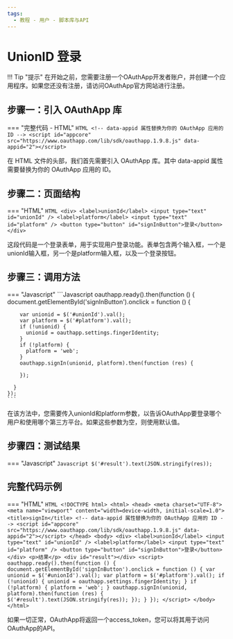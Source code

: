 ```yaml
---
tags:
  - 教程 - 用户 - 脚本库与API
---
```


# UnionID 登录

!!! Tip "提示"
    在开始之前，您需要注册一个OAuthApp开发者账户，并创建一个应用程序。如果您还没有注册，请访问OAuthApp官方网站进行注册。

## 步骤一：引入 OAuthApp 库
=== "完整代码 - HTML"
    ```HTML
    <!-- data-appid 属性替换为你的 OAuthApp 应用的 ID -->
    <script id="appcore" src="https://www.oauthapp.com/lib/sdk/oauthapp.1.9.8.js" data-appid="2"></script>
    ```

在 HTML 文件的头部，我们首先需要引入 OAuthApp 库。其中 data-appid 属性需要替换为你的 OAuthApp 应用的 ID。


## 步骤二：页面结构
=== "HTML"
    ```HTML
    <div>
      <label>unionId</label>
      <input type="text" id="unionId" />
      <label>platform</label>
      <input type="text" id="platform" />
      <button type="button" id="signInButton">登录</button>
    </div>
    ```

这段代码是一个登录表单，用于实现用户登录功能。表单包含两个输入框，一个是unionId输入框，另一个是platform输入框，以及一个登录按钮。

## 步骤三：调用方法

=== "Javascript"
    ```Javascript
    oauthapp.ready().then(function () {
      document.getElementById('signInButton').onclick = function () {
      
        var unionid = $('#unionId').val();
        var platform = $('#platform').val();
        if (!unionid) {
          unionid = oauthapp.settings.fingerIdentity;
        }
        if (!platform) {
          platform = 'web';
        }
        oauthapp.signIn(unionid, platform).then(function (res) {
         
        });

      }
    }); 
    ```

在该方法中，您需要传入unionId和platform参数，以告诉OAuthApp要登录哪个用户和使用哪个第三方平台。如果这些参数为空，则使用默认值。

## 步骤四：测试结果

=== "Javascript"
    ```Javascript
    $('#result').text(JSON.stringify(res));
    ```




## 完整代码示例

=== "HTML"
    ```HTML
    <!DOCTYPE html>
    <html>
    <head>
        <meta charset="UTF-8">
        <meta name="viewport" content="width=device-width, initial-scale=1.0">
        <title>signIn</title>
        <!-- data-appid 属性替换为你的 OAuthApp 应用的 ID -->
        <script id="appcore" src="https://www.oauthapp.com/lib/sdk/oauthapp.1.9.8.js" data-appid="2"></script>
    </head>
    <body>
        <div>
            <label>unionId</label>
            <input type="text" id="unionId" />
            <label>platform</label>
            <input type="text" id="platform" />
            <button type="button" id="signInButton">登录</button>
        </div>
        <p>结果</p>
        <div id="result"></div>
        <script>
            oauthapp.ready().then(function () {
                document.getElementById('signInButton').onclick = function () {
                    var unionid = $('#unionId').val();
                    var platform = $('#platform').val();
                    if (!unionid) {
                        unionid = oauthapp.settings.fingerIdentity;
                    }
                    if (!platform) {
                        platform = 'web';
                    }
                    oauthapp.signIn(unionid, platform).then(function (res) {
                        $('#result').text(JSON.stringify(res));
                    });
                }
            });
        </script>
    </body>
    </html>
    ```

如果一切正常，OAuthApp将返回一个access_token，您可以将其用于访问OAuthApp的API。